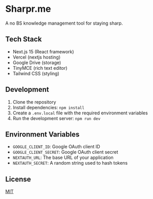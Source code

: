 # Sharpr.me

A no BS knowledge management tool for staying sharp.

## Tech Stack

- Next.js 15 (React framework)
- Vercel (nextjs hosting)
- Google Drive (storage)
- TinyMCE (rich text editor)
- Tailwind CSS (styling)

## Development

1. Clone the repository
2. Install dependencies: `npm install`
3. Create a `.env.local` file with the required environment variables
4. Run the development server: `npm run dev`

## Environment Variables

- `GOOGLE_CLIENT_ID`: Google OAuth client ID
- `GOOGLE_CLIENT_SECRET`: Google OAuth client secret
- `NEXTAUTH_URL`: The base URL of your application
- `NEXTAUTH_SECRET`: A random string used to hash tokens

## License

[MIT](LICENSE)
